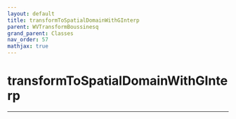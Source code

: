 ```yaml
---
layout: default
title: transformToSpatialDomainWithGInterp
parent: WVTransformBoussinesq
grand_parent: Classes
nav_order: 57
mathjax: true
---
```


#  transformToSpatialDomainWithGInterp




---

